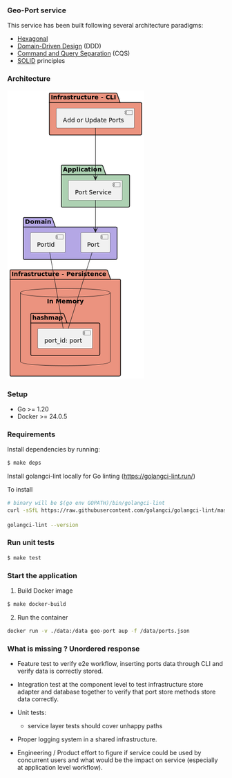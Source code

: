 ### Geo-Port service

This service has been built following several architecture paradigms:
- [Hexagonal](https://alistair.cockburn.us/hexagonal-architecture/)
- [Domain-Driven Design](https://martinfowler.com/bliki/DomainDrivenDesign.html) (DDD)
- [Command and Query Separation](https://martinfowler.com/bliki/CommandQuerySeparation.html) (CQS)
- [SOLID](https://en.wikipedia.org/wiki/SOLID) principles

### Architecture

![C4 - components diagram](./docs/geo-port-components.png)

### Setup

- Go >= 1.20
- Docker >= 24.0.5

### Requirements

Install dependencies by running:

```bash
$ make deps
```

Install golangci-lint locally for Go linting (https://golangci-lint.run/)

To install 
```bash
# binary will be $(go env GOPATH)/bin/golangci-lint
curl -sSfL https://raw.githubusercontent.com/golangci/golangci-lint/master/install.sh | sh -s -- -b $(go env GOPATH)/bin v1.54.2

golangci-lint --version
```

### Run unit tests

```bash
$ make test
```

### Start the application

1. Build Docker image

```bash
$ make docker-build
```

2. Run the container

```bash
docker run -v ./data:/data geo-port aup -f /data/ports.json
```

### What is missing ? Unordered response

- Feature test to verify e2e workflow, inserting ports data through CLI and verify data is correctly stored.

- Integration test at the component level to test infrastructure store adapter and database together to verify that port store methods store data correctly.

- Unit tests:
    - service layer tests should cover unhappy paths

- Proper logging system in a shared infrastructure.

- Engineering / Product effort to figure if service could be used by concurrent users and what would be the impact on service (especially at application level workflow).